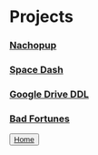 # Projects

### [Nachopup](https://locuroid.github.io/projects/nachopup)

### [Space Dash](https://locuroid.github.io/projects/space-dash)

### [Google Drive DDL](https://locuroid.github.io/projects/google-drive-ddl)

### [Bad Fortunes](https://locuroid.github.io/projects/bad-fortunes)


<button><a href="https://locuroid.github.io/">Home</a></button>

